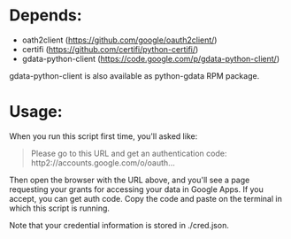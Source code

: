 Depends:
========
* oath2client (https://github.com/google/oauth2client/)
* certifi (https://github.com/certifi/python-certifi/)
* gdata-python-client (https://code.google.com/p/gdata-python-client/)

gdata-python-client is also available as python-gdata RPM package.

Usage:
======
When you run this script first time, you'll asked like:

> Please go to this URL and get an authentication code:
> http2://accounts.google.com/o/oauth...

Then open the browser with the URL above, and you'll see a page requesting your grants for accessing your data in Google Apps.
If you accept, you can get auth code.
Copy the code and paste on the terminal in which this script is running.

Note that your credential information is stored in ./cred.json.
